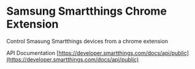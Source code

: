 # Samsung Smartthings Chrome Extension

Control Smasung Smartthings devices from a chrome extension

API Documentation [https://developer.smartthings.com/docs/api/public](https://developer.smartthings.com/docs/api/public)